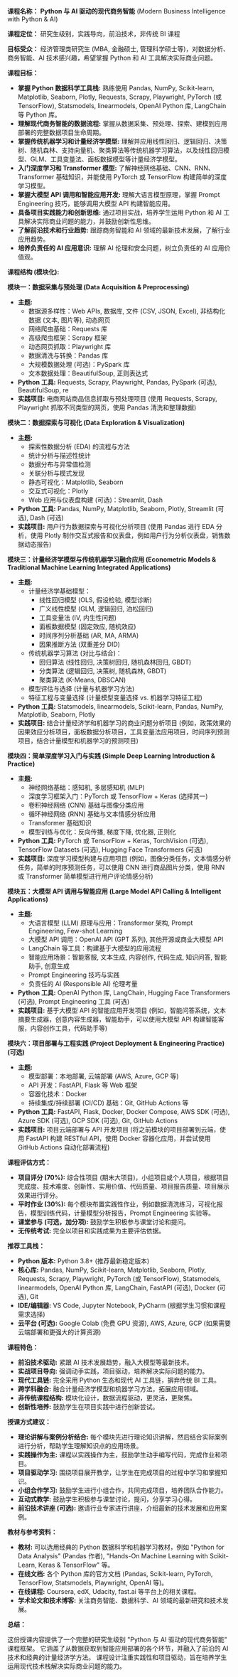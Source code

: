 **课程名称：**  **Python 与 AI 驱动的现代商务智能** (Modern Business Intelligence with Python & AI)

**课程定位：**  研究生级别，实践导向，前沿技术，非传统 BI 课程

**目标受众：**  经济管理类研究生 (MBA, 金融硕士, 管理科学硕士等)，对数据分析、商务智能、AI 技术感兴趣，希望掌握 Python 和 AI 工具解决实际商业问题。

**课程目标：**

*   **掌握 Python 数据科学工具栈:**  熟练使用 Pandas, NumPy, Scikit-learn, Matplotlib, Seaborn, Plotly, Requests, Scrapy, Playwright, PyTorch (或 TensorFlow), Statsmodels, linearmodels, OpenAI Python 库, LangChain 等 Python 库。
*   **理解现代商务智能的数据流程:**  掌握从数据采集、预处理、探索、建模到应用部署的完整数据项目生命周期。
*   **掌握传统机器学习和计量经济学模型:**  理解并应用线性回归、逻辑回归、决策树、随机森林、支持向量机、聚类算法等传统机器学习算法，以及线性回归模型、GLM、工具变量法、面板数据模型等计量经济学模型。
*   **入门深度学习和 Transformer 模型:**  了解神经网络基础、CNN、RNN、Transformer 基础知识，并能使用 PyTorch 或 TensorFlow 构建简单的深度学习模型。
*   **掌握大模型 API 调用和智能应用开发:**  理解大语言模型原理，掌握 Prompt Engineering 技巧，能够调用大模型 API 构建智能应用。
*   **具备项目实践能力和创新思维:**  通过项目实战，培养学生运用 Python 和 AI 工具解决实际商业问题的能力，并鼓励创新性思维。
*   **了解前沿技术和行业趋势:**  跟踪商务智能和 AI 领域的最新技术发展，了解行业应用趋势。
*   **培养负责任的 AI 应用意识:**  理解 AI 伦理和安全问题，树立负责任的 AI 应用价值观。

**课程结构 (模块化):**

**模块一：数据采集与预处理 (Data Acquisition & Preprocessing)**

*   **主题:**
    *   数据源多样性：Web APIs, 数据库, 文件 (CSV, JSON, Excel), 非结构化数据 (文本, 图片等), 动态网页
    *   网络爬虫基础：Requests 库
    *   高级爬虫框架：Scrapy 框架
    *   动态网页抓取：Playwright 库
    *   数据清洗与转换：Pandas 库
    *   大规模数据处理 (可选)：PySpark 库
    *   文本数据处理：BeautifulSoup, 正则表达式
*   **Python 工具:**  Requests, Scrapy, Playwright, Pandas, PySpark (可选), BeautifulSoup, re
*   **实践项目:**  电商网站商品信息抓取与预处理项目 (使用 Requests, Scrapy, Playwright 抓取不同类型的网页，使用 Pandas 清洗和整理数据)

**模块二：数据探索与可视化 (Data Exploration & Visualization)**

*   **主题:**
    *   探索性数据分析 (EDA) 的流程与方法
    *   统计分析与描述性统计
    *   数据分布与异常值检测
    *   关联分析与模式发现
    *   静态可视化：Matplotlib, Seaborn
    *   交互式可视化：Plotly
    *   Web 应用与仪表盘构建 (可选)：Streamlit, Dash
*   **Python 工具:**  Pandas, NumPy, Matplotlib, Seaborn, Plotly, Streamlit (可选), Dash (可选)
*   **实践项目:**  用户行为数据探索与可视化分析项目 (使用 Pandas 进行 EDA 分析，使用 Plotly 制作交互式报告和仪表盘，例如用户行为分析仪表盘，销售数据动态报告)

**模块三：计量经济学模型与传统机器学习融合应用 (Econometric Models & Traditional Machine Learning Integrated Applications)**

*   **主题:**
    *   计量经济学基础模型：
        *   线性回归模型 (OLS, 假设检验, 模型诊断)
        *   广义线性模型 (GLM, 逻辑回归, 泊松回归)
        *   工具变量法 (IV, 内生性问题)
        *   面板数据模型 (固定效应, 随机效应)
        *   时间序列分析基础 (AR, MA, ARMA)
        *   因果推断方法 (双重差分 DID)
    *   传统机器学习算法 (对比与结合)：
        *   回归算法 (线性回归, 决策树回归, 随机森林回归, GBDT)
        *   分类算法 (逻辑回归, 决策树, 随机森林, GBDT)
        *   聚类算法 (K-Means, DBSCAN)
    *   模型评估与选择 (计量与机器学习方法)
    *   特征工程与变量选择 (计量模型变量选择 vs. 机器学习特征工程)
*   **Python 工具:**  Statsmodels, linearmodels, Scikit-learn, Pandas, NumPy, Matplotlib, Seaborn, Plotly
*   **实践项目:**  结合计量经济学和机器学习的商业问题分析项目 (例如，政策效果的因果效应分析项目，面板数据分析项目，工具变量法应用项目，时间序列预测项目，结合计量模型和机器学习的预测项目)

**模块四：简单深度学习入门与实践 (Simple Deep Learning Introduction & Practice)**

*   **主题:**
    *   神经网络基础：感知机, 多层感知机 (MLP)
    *   深度学习框架入门：PyTorch 或 TensorFlow + Keras (选择其一)
    *   卷积神经网络 (CNN) 基础与图像分类应用
    *   循环神经网络 (RNN) 基础与文本情感分析应用
    *   Transformer 基础知识
    *   模型训练与优化：反向传播, 梯度下降, 优化器, 正则化
*   **Python 工具:**  PyTorch 或 TensorFlow + Keras, TorchVision (可选), TensorFlow Datasets (可选), Hugging Face Transformers (可选)
*   **实践项目:**  深度学习模型构建与应用项目 (例如，图像分类任务，文本情感分析任务，简单的时序预测任务，可以使用 CNN 进行商品图片分类，使用 RNN 或 Transformer 简单模型进行用户评论情感分析)

**模块五：大模型 API 调用与智能应用 (Large Model API Calling & Intelligent Applications)**

*   **主题:**
    *   大语言模型 (LLM) 原理与应用：Transformer 架构, Prompt Engineering, Few-shot Learning
    *   大模型 API 调用：OpenAI API (GPT 系列), 其他开源或商业大模型 API
    *   LangChain 等工具：构建基于大模型的应用流程
    *   智能应用场景：智能客服, 文本生成, 内容创作, 代码生成, 知识问答, 智能助手, 创意生成
    *   Prompt Engineering 技巧与实践
    *   负责任的 AI (Responsible AI) 伦理考量
*   **Python 工具:**  OpenAI Python 库, LangChain, Hugging Face Transformers (可选), Prompt Engineering 工具 (可选)
*   **实践项目:**  基于大模型 API 的智能应用开发项目 (例如，智能问答系统，文本摘要生成器，创意内容生成器，智能助手，可以使用大模型 API 构建智能客服，内容创作工具，代码助手等)

**模块六：项目部署与工程实践 (Project Deployment & Engineering Practice) (可选)**

*   **主题:**
    *   模型部署：本地部署, 云端部署 (AWS, Azure, GCP 等)
    *   API 开发：FastAPI, Flask 等 Web 框架
    *   容器化技术：Docker
    *   持续集成/持续部署 (CI/CD) 基础：Git, GitHub Actions 等
*   **Python 工具:**  FastAPI, Flask, Docker, Docker Compose, AWS SDK (可选), Azure SDK (可选), GCP SDK (可选), Git, GitHub Actions
*   **实践项目:**  项目云端部署与 API 开发项目 (将之前模块的项目部署到云端，使用 FastAPI 构建 RESTful API，使用 Docker 容器化应用，并尝试使用 GitHub Actions 自动化部署流程)

**课程评估方式：**

*   **项目评分 (70%):**  综合性项目 (期末大项目)，小组项目或个人项目，根据项目完成度、技术难度、创新性、实用价值、代码质量、项目报告质量、项目展示效果进行评分。
*   **平时作业 (30%):**  每个模块布置实践性作业，例如数据清洗练习，可视化报告，模型训练代码，计量模型分析报告，Prompt Engineering 实验等。
*   **课堂参与 (可选，加分项):**  鼓励学生积极参与课堂讨论和提问。
*   **无传统考试:**  完全以项目和实践成果为主要评估依据。

**推荐工具栈：**

*   **Python 版本:**  Python 3.8+ (推荐最新稳定版本)
*   **核心库:**  Pandas, NumPy, Scikit-learn, Matplotlib, Seaborn, Plotly, Requests, Scrapy, Playwright, PyTorch (或 TensorFlow), Statsmodels, linearmodels, OpenAI Python 库, LangChain, FastAPI (可选), Docker (可选), Git
*   **IDE/编辑器:**  VS Code, Jupyter Notebook, PyCharm (根据学生习惯和课程需求选择)
*   **云平台 (可选):**  Google Colab (免费 GPU 资源), AWS, Azure, GCP (如果需要云端部署和更强大的计算资源)

**课程特色：**

*   **前沿技术驱动:**  紧跟 AI 技术发展趋势，融入大模型等最新技术。
*   **实战项目导向:**  强调动手实践，项目驱动，培养解决实际问题的能力。
*   **现代工具链:**  完全采用 Python 生态和现代 AI 工具链，摒弃传统 BI 工具。
*   **跨学科融合:**  融合计量经济学模型和机器学习方法，拓展应用领域。
*   **非传统课程结构:**  模块化设计，数据流程驱动，更灵活，更聚焦。
*   **创新性培养:**  鼓励学生在项目实践中进行创新尝试。

**授课方式建议：**

*   **理论讲解与案例分析结合:**  每个模块先进行理论知识讲解，然后结合实际案例进行分析，帮助学生理解知识点的应用场景。
*   **实践操作为主:**  课程以实践操作为主，鼓励学生动手编写代码，完成作业和项目。
*   **项目驱动学习:**  围绕项目展开教学，让学生在完成项目的过程中学习和掌握知识。
*   **小组合作学习:**  鼓励学生进行小组合作，共同完成项目，培养团队合作能力。
*   **互动式教学:**  鼓励学生积极参与课堂讨论，提问，分享学习心得。
*   **前沿技术讲座 (可选):**  邀请行业专家进行讲座，介绍最新的技术发展和应用案例。

**教材与参考资料：**

*   **教材:**  可以选用经典的 Python 数据科学和机器学习教材，例如 "Python for Data Analysis" (Pandas 作者), "Hands-On Machine Learning with Scikit-Learn, Keras & TensorFlow" 等。
*   **在线文档:**  各个 Python 库的官方文档 (Pandas, Scikit-learn, PyTorch, TensorFlow, Statsmodels, Playwright, OpenAI 等)。
*   **在线课程:**  Coursera, edX, Udacity, fast.ai 等平台上的相关课程。
*   **学术论文和技术博客:**  关注商务智能、数据科学、AI 领域的最新研究和技术发展。

**总结：**

这份授课内容提供了一个完整的研究生级别 "Python 与 AI 驱动的现代商务智能" 课程框架。 它涵盖了从数据获取到智能应用部署的各个环节，并融入了前沿的 AI 技术和经典的计量经济学方法。  课程设计注重实践性和项目驱动，旨在培养学生运用现代技术栈解决实际商业问题的能力。

